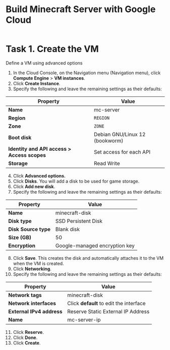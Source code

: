 # Build Minecraft Server with Google Cloud

```sh-session

```

# **Task 1. Create the VM**
Define a VM using advanced options
1. In the Cloud Console, on the Navigation menu (Navigation menu), click **Compute Engine** > **VM instances**.
2. Click **Create Instance**.
3. Specify the following and leave the remaining settings as their defaults:

| Property | Value |
| --- | --- |
| **Name** | mc-server |
| **Region** | `REGION` |
| **Zone** | `ZONE` |
| **Boot disk** | Debian GNU/Linux 12 (bookworm) |
| **Identity and API access > Access scopes** | Set access for each API |
| **Storage** | Read Write |

4. Click **Advanced options.**
5. Click **Disks**. You will add a disk to be used for game storage.
6. Click **Add new disk**.
7. Specify the following and leave the remaining settings as their defaults:

| Property | Value |
| --- | --- |
| **Name** | minecraft-disk |
| **Disk type** | SSD Persistent Disk |
| **Disk Source type** | Blank disk |
| **Size (GB)** | 50 |
| **Encryption** | Google-managed encryption key |

8. Click **Save**. This creates the disk and automatically attaches it to the VM when the VM is created.
9. Click **Networking**.
10. Specify the following and leave the remaining settings as their defaults:

| Property | Value |
| --- | --- |
| **Network tags** | minecraft-disk |
| **Network interfaces** | Click **default** to edit the interface |
| **External IPv4 address** | Reserve Static External IP Address |
| **Name** | mc-server-ip |

11. Click **Reserve**.
12. Click **Done**.
13. Click **Create**.
